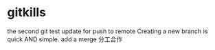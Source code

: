 # gitkills
the second git test
update for push to remote
Creating a new branch is quick AND simple.
add a merge
分工合作

